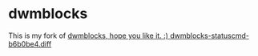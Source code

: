 # dwmblocks
This is my fork of <a href=https://github.com/torrinfail/dwmblocks>dwmblocks, hope you like it. :)
<a href=https://gist.github.com/IGeraGera/e4a5583b91b3eec2e81fdceb44dea717>dwmblocks-statuscmd-b6b0be4.diff</a>

